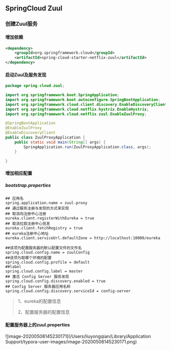 ## SpringCloud Zuul

### 创建Zuul服务

#### 增加依赖

```xml
<dependency>
    <groupId>org.springframework.cloud</groupId>
    <artifactId>spring-cloud-starter-netflix-zuul</artifactId>
</dependency>
```

#### 启动Zuul及服务发现

```java
package spring.cloud.zuul;

import org.springframework.boot.SpringApplication;
import org.springframework.boot.autoconfigure.SpringBootApplication;
import org.springframework.cloud.client.discovery.EnableDiscoveryClient;
import org.springframework.cloud.netflix.hystrix.EnableHystrix;
import org.springframework.cloud.netflix.zuul.EnableZuulProxy;

@SpringBootApplication
@EnableZuulProxy
@EnableDiscoveryClient
public class ZuulProxyApplication {
    public static void main(String[] args) {
        SpringApplication.run(ZuulProxyApplication.class, args);
    }

}
```

#### 增加相应配置

##### bootstrap.properties

```properties
## 应用名
spring.application.name = zuul-proxy
## 通过服务注册与发现的方式来实现
## 取消向注册中心注册
eureka.client.registerWithEureka = true
## 取消拉取注册中心信息
eureka.client.fetchRegistry = true
## eureka注册中心地址
eureka.client.serviceUrl.defaultZone = http://localhost:10000/eureka

##该项为配置服务器的默认配置文件的文件名
spring.cloud.config.name = zuulConfig
##该项为取哪个环境的配置
spring.cloud.config.profile = default
##label
spring.cloud.config.label = master
## 激活 Config Server 服务发现
spring.cloud.config.discovery.enabled = true
## Config Server 服务器应用名称
spring.cloud.config.discovery.serviceId = config-server
```

> 1、eureka的配置信息
>
> 2、配置服务器的配置信息

#### 配置服务器上的zuul.properties

![image-20200508145230171](/Users/liuyongqian/Library/Application Support/typora-user-images/image-20200508145230171.png)

